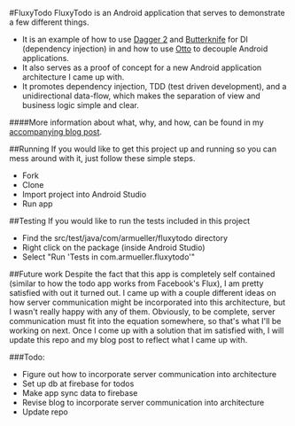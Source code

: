 #FluxyTodo
FluxyTodo is an Android application that serves to demonstrate a few different things.
- It is an example of how to use [Dagger 2](http://google.github.io/dagger/) and [Butterknife](http://jakewharton.github.io/butterknife/) for DI (dependency injection) in and how to use [Otto](http://square.github.io/otto/) to decouple Android applications.
- It also serves as a proof of concept for a new Android application architecture I came up with.
- It promotes dependency injection, TDD (test driven development), and a unidirectional data-flow, which makes the separation of view and business logic simple and clear.

####More information about what, why, and how, can be found in my [accompanying blog post](http://armueller.github.io/android/2015/03/29/flux-and-android.html).

##Running
If you would like to get this project up and running so you can mess around with it, just follow these simple steps.
- Fork
- Clone
- Import project into Android Studio
- Run app

##Testing
If you would like to run the tests included in this project
- Find the src/test/java/com/armueller/fluxytodo directory
- Right click on the package (inside Android Studio)
- Select "Run 'Tests in com.armueller.fluxytodo'"

##Future work
Despite the fact that this app is completely self contained (similar to how the todo app works from Facebook's Flux), I am pretty satisfied with out it turned out.  I came up with a couple different ideas on how server communication might be incorporated into this architecture, but I wasn't really happy with any of them.  Obviously, to be complete, server communication must fit into the equation somewhere, so that's what I'll be working on next.  Once I come up with a solution that im satisfied with, I will update this repo and my blog post to reflect what I came up with.

###Todo:
- Figure out how to incorporate server communication into architecture
- Set up db at firebase for todos
- Make app sync data to firebase
- Revise blog to incorporate server communication into architecture
- Update repo
